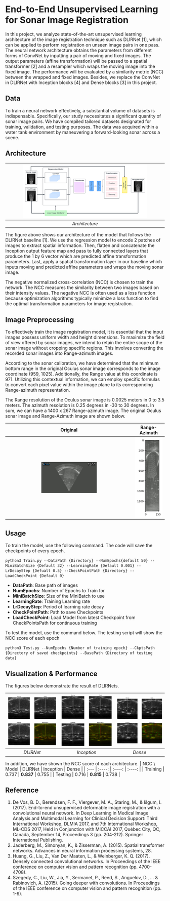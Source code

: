 # End-to-End Unsupervised Learning for Sonar Image Registration
In this project, we analyze state-of-the-art unsupervised learning architecture of the image registration technique such as DLIRNet [1], which can be applied to perform registration on unseen image pairs in one pass. The neural network architecture obtains the parameters from different forms of ConvNet by inputting a pair of moving and fixed images. The output parameters (affine transformation) will be passed to a spatial transformer [2] and a resampler which wraps the moving image into the fixed image. The performance will be evaluated by a similarity metric (NCC) between the wrapped and fixed images. Besides, we replace the ConvNet in DLIRNet with Inception blocks [4] and Dense blocks [3] in this project.

## Data
To train a neural network effectively, a substantial volume of datasets is indispensable. Specifically, our study necessitates a significant quantity of sonar image pairs. We have compiled tailored datasets designated for training, validation, and testing purposes. The data was acquired within a water tank environment by maneuvering a forward-looking sonar across a scene.

## Architecture
| <img src="./figures/AIRNet.png" width="80%">| 
|:--:| 
| *Architecture* |

The figure above shows our architecture of the model that follows the DLIRNet baseline [1]. We use the regression model to encode 2 patches of images to extract spatial information. Then, flatten and concatenate the Inception output feature map and pass to fully connected layers that produce the 1 by 6 vector which are predicted affine transformation parameters. Last, apply a spatial transformation layer in our baseline which inputs moving and predicted affine parameters and wraps the moving sonar image. 

The negative normalized cross-correlation (NCC) is chosen to train the network. The NCC measures the similarity between two images based on their intensity values. The negative NCC is often used as a loss function because optimization algorithms typically minimize a loss function to find the optimal transformation parameters for image registration.

## Image Preprocessing
To effectively train the image registration model, it is essential that the input images possess uniform width and height dimensions. To maximize the field of view offered by sonar images, we intend to retain the entire scope of the sonar image without cropping specific regions. This involves converting the recorded sonar images into Range-azimuth images. 

According to the sonar calibration, we have determined that the minimum bottom range in the original Oculus sonar image corresponds to the image coordinate (959, 1025). Additionally, the Range value at this coordinate is 971. Utilizing this contextual information, we can employ specific formulas to convert each pixel value within the image plane to its corresponding Range-azimuth representation.

The Range resolution of the Oculus sonar image is 0.0025 meters in 0 to 3.5 meters. The azimuth resolution is 0.25 degrees in -30 to 30 degrees. In sum, we can have a 1400 x 267 Range-azimuth image. The original Oculus sonar image and Range-Azimuth image are shown below.

Original |  Range-Azimuth |
:-------------------------:|:-------------------------:
<img src="./figures/Oculus3-6.jpg" width="45%">  |  <img src="./figures/RangeAzimuth.png"> 

## Usage
To train the model, use the following command. The code will save the checkpoints of every epoch.
```
python3 Train.py --DataPath {Directory} --NumEpochs{default 50} --MiniBatchSize {Default 32} --LearningRate {Default 0.001} --LrDecayStep {Defualt 0.5} --CheckPointPath {Directory} --LoadCheckPoint {Default 0}
```
* **DataPath**: Base path of images
* **NumEpochs**: Number of Epochs to Train for
* **MiniBatchSize**: Size of the MiniBatch to use
* **LearningRate**: Training Learning rate
* **LrDecayStep**: Period of learning rate decay
* **CheckPointPath**: Path to save Checkpoints
* **LoadCheckPoint**: Load Model from latest Checkpoint from CheckPointsPath for continuous training


To test the model, use the command below. The testing script will show the NCC score of each epoch
```
python3 Test.py --NumEpochs {Number of training epoch} --CkptsPath {Directory of saved checkpoints} --BasePath {Directory of testing data}
```


## Visualization & Performance
The figures below demonstrate the result of DLIRNets. 

| <img src="./figures/demo_0.png">| <img src="./figures/demo_7.png">| <img src="./figures/demo_5.png">| 
|:--:|:--:|:--:| 
| *DLIRNet* | *Inception* | *Dense* |

In addition, we have shown the NCC score of each architecture.
| NCC \ Model       | DLIRNet     | Inception    |  Dense        |
| :---        |    :----:       |     :----:       |    :----:       |
| Training | 0.737 | **0.837**  | 0.755 |
| Testing | 0.716 | **0.815**  | 0.738 |

## Reference
1. De Vos, B. D., Berendsen, F. F., Viergever, M. A., Staring, M., & Išgum, I. (2017). End-to-end unsupervised deformable image registration with a convolutional neural network. In Deep Learning in Medical Image Analysis and Multimodal Learning for Clinical Decision Support: Third International Workshop, DLMIA 2017, and 7th International Workshop, ML-CDS 2017, Held in Conjunction with MICCAI 2017, Québec City, QC, Canada, September 14, Proceedings 3 (pp. 204-212). Springer International Publishing.
2. Jaderberg, M., Simonyan, K., & Zisserman, A. (2015). Spatial transformer networks. Advances in neural information processing systems, 28.
3. Huang, G., Liu, Z., Van Der Maaten, L., & Weinberger, K. Q. (2017). Densely connected convolutional networks. In Proceedings of the IEEE conference on computer vision and pattern recognition (pp. 4700-4708).
4. Szegedy, C., Liu, W., Jia, Y., Sermanet, P., Reed, S., Anguelov, D., ... & Rabinovich, A. (2015). Going deeper with convolutions. In Proceedings of the IEEE conference on computer vision and pattern recognition (pp. 1-9).

